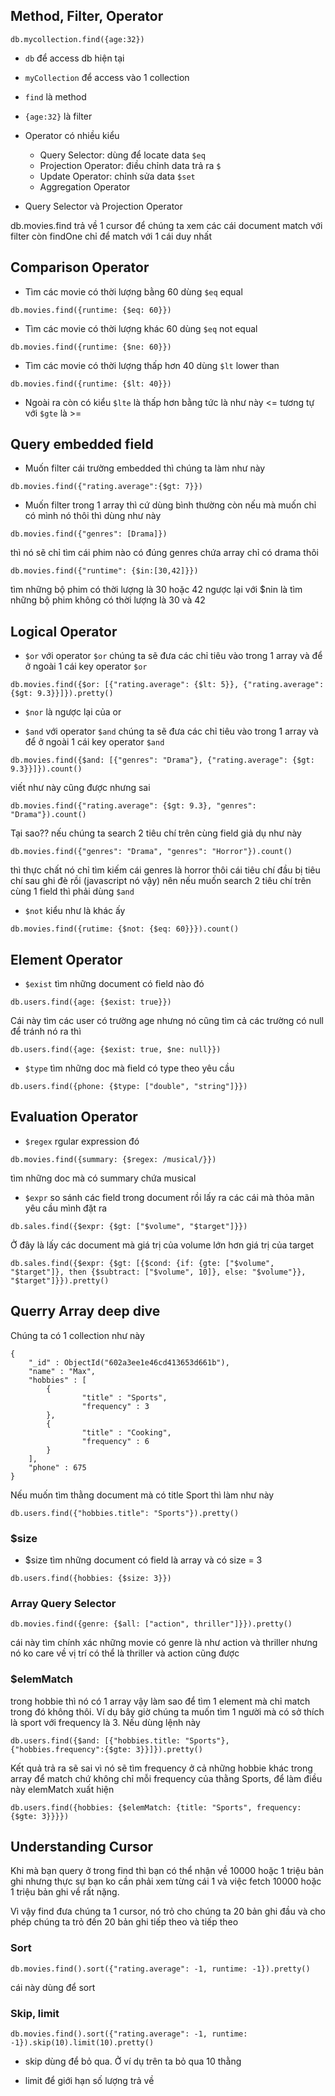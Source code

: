## Method, Filter, Operator
```
db.mycollection.find({age:32})
```
- `db` để access db hiện tại
- `myCollection` để access vào 1 collection
- `find` là method
- `{age:32}` là filter

- Operator có nhiều kiểu
    + Query Selector: dùng để locate data `$eq`
    + Projection Operator: điều chỉnh data trả ra `$`
    + Update Operator: chỉnh sửa data `$set`
    + Aggregation Operator

- Query Selector và Projection Operator

db.movies.find trả về 1 cursor để chúng ta xem các cái document match với filter còn findOne chỉ để match với 1 cái duy nhất

## Comparison Operator
- Tìm các movie có thời lượng bằng 60 dùng `$eq` equal
```
db.movies.find({runtime: {$eq: 60}})
```

- Tìm các movie có thời lượng khác 60 dùng `$eq` not equal
```
db.movies.find({runtime: {$ne: 60}})
```

- Tìm các movie có thời lượng thấp hơn 40 dùng `$lt` lower than
```
db.movies.find({runtime: {$lt: 40}})
```

- Ngoài ra còn có kiểu `$lte` là thấp hơn bằng tức là như này <= tương tự với `$gte` là >=

## Query embedded field
- Muốn filter cái trường embedded thì chúng ta làm như này
```
db.movies.find({"rating.average":{$gt: 7}})
```

- Muốn filter trong 1 array thì cứ dùng bình thường còn nếu mà muốn chỉ có mình nó thôi thì dùng như này
```
db.movies.find({"genres": [Drama]})
```
thì nó sẽ chỉ tìm cái phim nào có đúng genres chứa array chỉ có drama thôi


```
db.movies.find({"runtime": {$in:[30,42]}})
```
tìm những bộ phim có thời lượng là 30 hoặc 42 ngược lại với $nin là tìm những bộ phim không có thời lượng là 30 và 42



## Logical Operator
- `$or` với operator `$or` chúng ta sẽ đưa các chỉ tiêu vào trong 1 array và để ở ngoài 1 cái key operator `$or`
```
db.movies.find({$or: [{"rating.average": {$lt: 5}}, {"rating.average": {$gt: 9.3}}]}).pretty()
```

- `$nor` là ngược lại của or

- `$and` với operator `$and` chúng ta sẽ đưa các chỉ tiêu vào trong 1 array và để ở ngoài 1 cái key operator `$and`
```
db.movies.find({$and: [{"genres": "Drama"}, {"rating.average": {$gt: 9.3}}]}).count()
```
viết như này cũng được nhưng sai
```
db.movies.find({"rating.average": {$gt: 9.3}, "genres": "Drama"}).count()
```
Tại sao?? nếu chúng ta search 2 tiêu chí trên cùng field giả dụ như này
```
db.movies.find({"genres": "Drama", "genres": "Horror"}).count()
```
thì thực chất nó chỉ tìm kiếm cái genres là horror thôi cái tiêu chí đầu bị tiêu chí sau ghi đè rồi (javascript nó vậy)
nên nếu muốn search 2 tiêu chí trên cùng 1 field thì phải dùng `$and`

- `$not` kiểu như là khác ấy
```
db.movies.find({rutime: {$not: {$eq: 60}}}).count()
```

## Element Operator
- `$exist` tìm những document có field nào đó 
```
db.users.find({age: {$exist: true}})
```
Cái này tìm các user có trường age nhưng nó cũng tìm cả các trường có null để tránh nó ra thì
```
db.users.find({age: {$exist: true, $ne: null}})
```

- `$type` tìm những doc mà field có type theo yêu cầu
```
db.users.find({phone: {$type: ["double", "string"]}})
```

## Evaluation Operator
- `$regex` rgular expression đó
```
db.movies.find({summary: {$regex: /musical/}})
```

tìm những doc mà có summary chứa musical 

- `$expr` so sánh các field trong document rồi lấy ra các cái mà thỏa mãn yêu cầu mình đặt ra
```
db.sales.find({$expr: {$gt: ["$volume", "$target"]}})
```
Ở đây là lấy các document mà giá trị của volume lớn hơn giá trị của target

```
db.sales.find({$expr: {$gt: [{$cond: {if: {gte: ["$volume", "$target"]}, then {$subtract: ["$volume", 10]}, else: "$volume"}}, "$target"]}}).pretty()
```

## Querry Array deep dive
Chúng ta có 1 collection như này
```
{
    "_id" : ObjectId("602a3ee1e46cd413653d661b"),
    "name" : "Max",
    "hobbies" : [
        {
                "title" : "Sports",
                "frequency" : 3
        },
        {
                "title" : "Cooking",
                "frequency" : 6
        }
    ],
    "phone" : 675
}
```

Nếu muốn tìm thằng document mà có title Sport thì làm như này
```
db.users.find({"hobbies.title": "Sports"}).pretty()
```

### $size
- $size tìm những document có field là array và có size = 3
```
db.users.find({hobbies: {$size: 3}})
``` 

### Array Query Selector
```
db.movies.find({genre: {$all: ["action", thriller"]}}).pretty()
```
cái này tìm chính xác những movie có genre là như action và thriller nhưng nó ko care về vị trí có thể là thriller và action cũng được


### $elemMatch
trong hobbie thì nó có 1 array vậy làm sao để tìm 1 element mà chỉ match trong đó không thôi.
Ví dụ bây giờ chúng ta muốn tìm 1 người mà có sở thích là sport với frequency là 3.
Nếu dùng lệnh này
```
db.users.find({$and: [{"hobbies.title: "Sports"}, {"hobbies.frequency":{$gte: 3}}]}).pretty()
```
Kết quả trả ra sẽ sai vì nó sẽ tìm frequency ở cả những hobbie khác trong array để match chứ không chỉ mỗi frequency của thằng Sports, để làm điều này elemMatch xuất hiện

```
db.users.find({hobbies: {$elemMatch: {title: "Sports", frequency: {$gte: 3}}}})
```

## Understanding Cursor
Khi mà bạn query ở trong find thì bạn có thể nhận về 10000 hoặc 1 triệu bản ghi nhưng thực sự bạn ko cần phải xem từng cái 1 và việc fetch 10000 hoặc 1 triệu bản ghi về rất nặng.

Vì vậy find đưa chúng ta 1 cursor, nó trỏ cho chúng ta 20 bản ghi đầu và cho phép chúng ta trỏ đến 20 bản ghi tiếp theo và tiếp theo

### Sort
```
db.movies.find().sort({"rating.average": -1, runtime: -1}).pretty()
```

cái này dùng để sort

### Skip, limit
```
db.movies.find().sort({"rating.average": -1, runtime: -1}).skip(10).limit(10).pretty()
```

- skip dùng để bỏ qua. Ở ví dụ trên ta bỏ qua 10 thằng

- limit để giới hạn số lượng trả về

